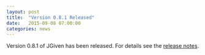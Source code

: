 ```yaml
---
layout: post
title:  "Version 0.8.1 Released"
date:   2015-09-08 07:00:00
categories: news
---
```

Version 0.8.1 of JGiven has been released. For details see the [release notes](https://github.com/TNG/JGiven/releases/tag/v0.8.1).

[jgiven-gh]: https://github.com/TNG/JGiven
[jgiven]:    https://jgiven.org
